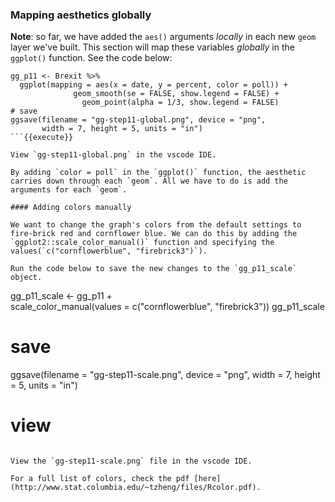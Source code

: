 ### Mapping aesthetics globally

**Note**: so far, we have added the `aes()` arguments *locally* in each new `geom` layer we've built. This section will map these variables *globally* in the `ggplot()` function. See the code below:

```
gg_p11 <- Brexit %>% 
  ggplot(mapping = aes(x = date, y = percent, color = poll)) + 
              geom_smooth(se = FALSE, show.legend = FALSE) + 
                geom_point(alpha = 1/3, show.legend = FALSE)
# save
ggsave(filename = "gg-step11-global.png", device = "png", 
       width = 7, height = 5, units = "in")
```{{execute}}

View `gg-step11-global.png` in the vscode IDE.

By adding `color = poll` in the `ggplot()` function, the aesthetic carries down through each `geom`. All we have to do is add the arguments for each `geom`. 

#### Adding colors manually

We want to change the graph's colors from the default settings to fire-brick red and cornflower blue. We can do this by adding the `ggplot2::scale_color_manual()` function and specifying the values(`c("cornflowerblue", "firebrick3")`).

Run the code below to save the new changes to the `gg_p11_scale` object.

```
gg_p11_scale <- gg_p11 +  
  scale_color_manual(values = c("cornflowerblue", "firebrick3"))
gg_p11_scale

# save
ggsave(filename = "gg-step11-scale.png", device = "png", 
       width = 7, height = 5, units = "in")
# view
```{{execute}}

View the `gg-step11-scale.png` file in the vscode IDE. 

For a full list of colors, check the pdf [here](http://www.stat.columbia.edu/~tzheng/files/Rcolor.pdf).
